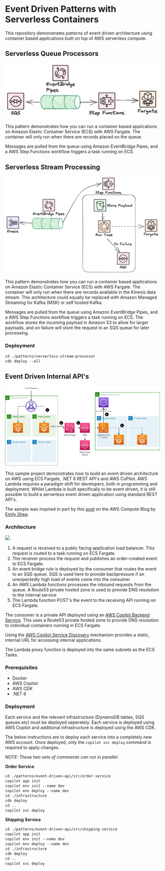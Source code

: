 # Event Driven Patterns with Serverless Containers

This repository demonstrates patterns of event driven architecture using container based applications built on top of AWS serverless compute.

## Serverless Queue Processors

![](./assets/serverless-queue.png)

This pattern demonstrates how you can run a container based applications on Amazon Elastic Container Service (ECS) with AWS Fargate. The container will only run when there are records placed on the queue.

Messages are pulled from the queue using Amazon EventBridge Pipes, and a AWS Step Functions workflow triggers a task running on ECS.

## Serverless Stream Processing

![](./assets/serverless-streams.png)

This pattern demonstrates how you can run a container based applications on Amazon Elastic Container Service (ECS) with AWS Fargate. The container will only run when there are records available in the Kinesis data stream. This architecture could equally be replaced with Amazon Managed Streaming for Kafka (MSK) or self hosted Kafka.

Messages are pulled from the queue using Amazon EventBridge Pipes, and a AWS Step Functions workflow triggers a task running on ECS. The workflow stores the incoming payload in Amazon S3 to allow for larger payloads, and on failure will store the request in an SQS queue for later processing.

### Deployment

```
cd ./patterns/serverless-stream-processor
cdk deploy --all
```

## Event Driven Internal API's

![](./assets/event-driven-api.png)

This sample project demonstrates how to build an event driven architecture on AWS using ECS Fargate, .NET 6 REST API's and AWS CoPilot. AWS Lambda requires a paradigm shift for developers, both in programming and deployment. Whilst Lambda is built specifically to be event driven, it is still possible to build a serverless event driven application using standard REST API's.

The sample was inspired in part by this [post](https://aws.amazon.com/blogs/compute/sending-amazon-eventbridge-events-to-private-endpoints-in-a-vpc/) on the AWS Compute Blog by [Emily Shea](https://twitter.com/em__shea).

### Architecture

![](./assets/architecture.png)

1. A request is received to a public facing application load balancer. This request is routed to a task running on ECS Fargate.
2. The receiver process the request and publishes an order-created event to ECS Fargate.
3. An event bridge rule is deployed by the consumer that routes the event to an SQS queue. SQS is used here to provide backpressure if an unexpectedly high load of events come into the consumer
4. An AWS Lambda functions processes the inbound requests from the queue. A Route53 private hosted zone is used to provide DNS resolution to the internal service
5. The Lambda function POST's the event to the receiving API running on ECS Fargate.

The consumer is a private API deployed using an [AWS Copilot Backend Service](https://aws.github.io/copilot-cli/docs/concepts/services/#backend-service). This uses a Route53 private hosted zone to provide DNS resolution to individual containers running in ECS Fargate.

Using the [AWS Copilot Service Discovery](https://aws.github.io/copilot-cli/docs/developing/service-discovery/) mechanism provides a static, internal URL for accessing internal applications.

The Lambda proxy function is deployed into the same subnets as the ECS Tasks.

### Prerequisites

- Docker
- AWS Copilot
- AWS CDK
- .NET 6

### Deployment

Each service and the relevant infrastructure (DynamoDB tables, SQS queues etc) must be deployed seperately. Each service is deployed using AWS Copilot and additional infrastructure is deployed using the AWS CDK.

The below instructions are to deploy each service into a completely new AWS account. Once deployed, only the `copilot svc deploy` command is required to apply changes.

*NOTE: These two sets of commands can run in parallel.*

**Order Service**
```
cd ./patterns/event-driven-api/src/order-service
copilot app init
copilot env init --name dev
copilot env deploy --name dev
cd ./infrastructure
cdk deploy
cd ..
copilot svc deploy
```

**Shipping Service**
```
cd ./patterns/event-driven-api/src/shipping-service
copilot app init
copilot env init --name dev
copilot env deploy --name dev
cd ./infrastructure
cdk deploy
cd ..
copilot svc deploy
```